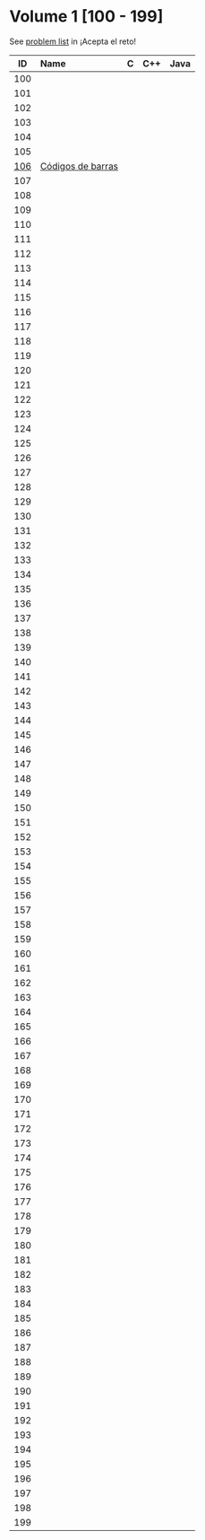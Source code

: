# Volume 1 [100 - 199]

See [problem list](https://aceptaelreto.com/problems/volumes.php/?vol=71) in ¡Acepta el reto!

| ID  | Name | C | C++ | Java |
| :-: | :--- | - | --- | ---- |
| 100 |
| 101 |
| 102 |
| 103 |
| 104 |
| 105 |
| [106](/volumes/volume1/problem106/) | [Códigos de barras]((/volumes/volume1/problem106/)) |
| 107 |
| 108 |
| 109 |
| 110 |
| 111 |
| 112 |
| 113 |
| 114 |
| 115 |
| 116 |
| 117 |
| 118 |
| 119 |
| 120 |
| 121 |
| 122 |
| 123 |
| 124 |
| 125 |
| 126 |
| 127 |
| 128 |
| 129 |
| 130 |
| 131 |
| 132 |
| 133 |
| 134 |
| 135 |
| 136 |
| 137 |
| 138 |
| 139 |
| 140 |
| 141 |
| 142 |
| 143 |
| 144 |
| 145 |
| 146 |
| 147 |
| 148 |
| 149 |
| 150 |
| 151 |
| 152 |
| 153 |
| 154 |
| 155 |
| 156 |
| 157 |
| 158 |
| 159 |
| 160 |
| 161 |
| 162 |
| 163 |
| 164 |
| 165 |
| 166 |
| 167 |
| 168 |
| 169 |
| 170 |
| 171 |
| 172 |
| 173 |
| 174 |
| 175 |
| 176 |
| 177 |
| 178 |
| 179 |
| 180 |
| 181 |
| 182 |
| 183 |
| 184 |
| 185 |
| 186 |
| 187 |
| 188 |
| 189 |
| 190 |
| 191 |
| 192 |
| 193 |
| 194 |
| 195 |
| 196 |
| 197 |
| 198 |
| 199 |
